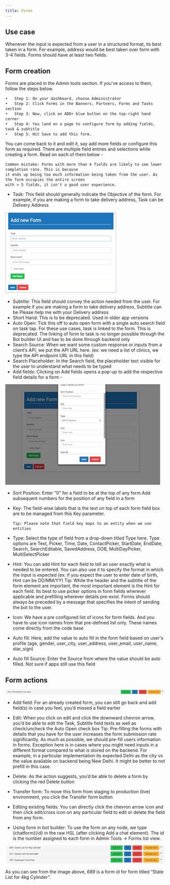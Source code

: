 ```yaml
---
title: Forms
---
```


## Use case

Whenever the input is expected from a user in a structured format, its best taken in a form. For example, address would be best taken over form with 3-4 fields. Forms should have at least two fields.

## Form creation

Forms are placed in the Admin tools section. If you've access to them, follow the steps below.

    •	Step 1: On your dashboard, choose Administrator
    •	Step 2: Click Forms in the Banners, Partners, Forms and Tasks section
    •	Step 3: Now, click on ADD+ blue button on the top-right hand corner
    •	Step 4: You land on a page to configure form by adding fields, task & subtitle
    •	Step 5: Hit Save to add this form.

You can come back to it and edit it, say add more fields or configure this form as required.
There are multiple field entries and selections while creating a form. Read on each of them below -

    Common mistake: Forms with more than 4 fields are likely to see lower completion rate. This is because
    it ends up being too much information being taken from the user. As the form occupies the entire screen
    with > 5 fields, it isn't a good user experience.

- Task: This field should generally indicate the Objective of the form. For example, if you are making a form to take delivery address, Task can be Delivery Address

![Add Form](assets/1_add_form.png)

- Subtitle: This field should convey the action needed from the user. For example if you are making a form to take delivery address, Subtitle can be Please help me with your Delivery address
- Short Hand: This is to be deprecated. Used in older app versions
- Auto Open: Tick this off to auto open form with a single auto search field on task tap. For these use cases, task is linked to the form. This is deprecated.
  The linking of form to task is no longer possible through the Bot builder UI and has to be done
  through backend only
- Search Source: When we want some custom response or inputs from a client’s API, we put the API URL here. (ex: we need a list of clinics, we type the API endpoint URL in this field)
- Search Placeholder: In the Search field, the placeholder text visible for the user to understand what needs to be typed
- Add fields: Clicking on Add fields opens a pop-up to add the respective field details for a form -

![Create Form](assets/2_create_form.png)

- Sort Position: Enter “0” for a field to be at the top of any form.Add subsequent numbers for the position of any field in a form
- Key: The field-wise labels that is the text on top of each form field box are to be managed from this Key parameter.

      Tip: Please note that field key maps to an entity when we use entities

- Type: Select the type of field from a drop-down titled Type here. Type options are Text, Picker, Time, Date, ContactPicker, StartDate, EndDate, Search, SearchEditable, SavedAddress, DOB, MultiDayPicker, MultiSelectPicker
- Hint: You can add Hint for each field to tell an user exactly what is needed to be entered. You can also use it to specify the format in which the input is expected (ex: if you expect the user to enter date of birth, Hint can be DD/MM/YY)
  Tip: While the header and the subtitle of the form element are important, the most important element is
  the Hint for each field. Its best to use picker options in form fields wherever applicable and prefilling
  wherever details pre-exist. Forms should always be preceded by a message that specifies the intent of sending
  the bot to the user.
- Icon: We have a pre configured list of icons for form fields. And you have to use icon names from that pre-defined list only. These names come directly from the code base
- Auto fill: Here, add the value to auto fill in the form field based on user's profile (age, gender, user_city, user_address, user_email, user_name, star_sign)
- Auto fill Source: Enter the Source from where the value should be auto filled. Not sure if apps still use this field

## Form actions

![Form actions](assets/3_form_action.png)

- Add field: For an already created form, you can still go back and add field(s) in case you feel, you’d missed a field earlier

- Edit: When you click on edit and click the downward chevron arrow, you’d be able to edit the Task, Subtitle field texts as well as check/uncheck the Auto Open check box
  Tip: Pre-filling the forms with details that you have for the user increases the form submission rate
  significantly. As much as possible, we should pre-fill users information in forms. Exception here is
  in cases where you might need inputs in a different format compared to what is stored on the backend.
  For example, in a particular implementation its expected Delhi as the city vs the value available on
  backend being New Delhi. It might be better to not prefill in this case.
- Delete: As the action suggests, you’d be able to delete a form by clicking the red Delete button

- Transfer form: To move this form from staging to production (live) environment, you click the Transfer form button

- Editing existing fields: You can directly click the chevron arrow icon and then click edit/cross icon on any particular field to edit or delete the field from any form.

- Using form in bot builder: To use the form on any node, we type {chatform}{id} in the raw HSL (after clicking Add a chat element). The id is the number assigned to each form in Admin Tools -> Forms list view.

![Form ID](assets/4_form_id.png)

As you can see from the image above, _689_ is a form id for form titled “State List for 4kg Cylinder”.
